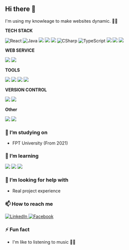 ## Hi there 👋

I'm using my knowleage to make websites dynamic. 🕺🏽

**TECH STACK**

<div display="flex">
  <img src="https://img.shields.io/badge/react-%2320232a.svg?style=for-the-badge&logo=react&logoColor=%2361DAFB" alt="React"/>
  <img src="https://img.shields.io/badge/Java-ffcc00?style=for-the-badge&logo=java&logoColor=white" alt="Java"/>
  <img src="https://img.shields.io/badge/spring%20-%236DB33F.svg?&style=for-the-badge&logo=spring&logoColor=white"/>
  <img src="https://img.shields.io/badge/Spring_Boot-F2F4F9?style=for-the-badge&logo=spring-boot"/>
  <img src="https://img.shields.io/badge/JWT-000000?style=for-the-badge&logo=JSON%20web%20tokens&logoColor=white"/>
  <img src="https://img.shields.io/badge/.net-ffffff?style=for-the-badge&logo=c-sharp&logoColor=9966ff" alt="CSharp"/>
  <img src="https://img.shields.io/badge/typescript-%23007ACC.svg?style=for-the-badge&logo=typescript&logoColor=white" alt="TypeScript"/>
  <img src="https://img.shields.io/badge/mysql-%2300f.svg?&style=for-the-badge&logo=mysql&logoColor=white"/>
  <img src="https://img.shields.io/badge/shell_script%20-%23121011.svg?&style=for-the-badge&logo=gnu-bash&logoColor=white"/>
  <img src="https://img.shields.io/badge/bootstrap%20-%23563D7C.svg?&style=for-the-badge&logo=bootstrap&logoColor=white"/>
</div>

**WEB SERVICE**
<div display="flex">
  <img src="https://img.shields.io/badge/AWS%20-%23FF9900.svg?&style=for-the-badge&logo=amazon-aws&logoColor=white"/> 
  <img src="https://img.shields.io/badge/DigitalOcean-%230167ff.svg?&style=for-the-badge&logo=digitalOcean&logoColor=white"/>
</div>

**TOOLS**
<div display="flex">
  <img src="https://img.shields.io/badge/figma%20-%23F24E1E.svg?&style=for-the-badge&logo=figma&logoColor=white"/>
  <img src="https://img.shields.io/badge/VSCode-0078D4?style=for-the-badge&logo=visual%20studio%20code&logoColor=white"/>
  <img src="https://img.shields.io/badge/Visual_Studio-5C2D91?style=for-the-badge&logo=visual%20studio&logoColor=white"/>
  <img src="https://img.shields.io/badge/IntelliJ_IDEA-000000.svg?style=for-the-badge&logo=intellij-idea&logoColor=white"/>
</div>

**VERSION CONTROL**
<div display="flex">
  <img src="https://img.shields.io/badge/git%20-%23F05033.svg?&style=for-the-badge&logo=git&logoColor=white"/>
  <img src="https://img.shields.io/badge/github%20-%23121011.svg?&style=for-the-badge&logo=github&logoColor=white"/>
</div>

**Other**
<div display="flex">
  <img src="https://img.shields.io/badge/docker%20-%230db7ed.svg?&style=for-the-badge&logo=docker&logoColor=white"/>
  <img src="https://img.shields.io/badge/-Arduino-00979D?style=for-the-badge&logo=Arduino&logoColor=white"/>
</div>

### 🔭 I’m studying on

- FPT University (From 2021)

### 🌱 I’m learning

<div display="flex">
  <img src ="https://img.shields.io/badge/postgres-%23316192.svg?&style=for-the-badge&logo=postgresql&logoColor=white"/>
  <img src="https://img.shields.io/badge/Flutter-ffffff?style=for-the-badge&logo=flutter&logoColor=33ccff"/>
  <img src="https://img.shields.io/badge/apache%20-%23D42029.svg?&style=for-the-badge&logo=apache&logoColor=white"/>
</div>

### 🤔 I’m looking for help with

- Real project experience

### 📫 How to reach me

<div display="flex">
  <a href="https://www.linkedin.com/in/nguy%E1%BB%85n-th%C3%A0nh-09b20b253/">
    <img src="https://img.shields.io/badge/linkedin-%230077B5.svg?style=for-the-badge&logo=linkedin&logoColor=white" alt="LinkedIn"/>
  </a>
  <a href="https://www.facebook.com/isekai2003">
    <img src="https://img.shields.io/badge/Facebook-ffffff?style=for-the-badge&logo=facebook&logoColor=blue" alt="Facebook"/>
  </a>
</div>

### ⚡ Fun fact

- I'm like to listening to music 👩‍🎤

